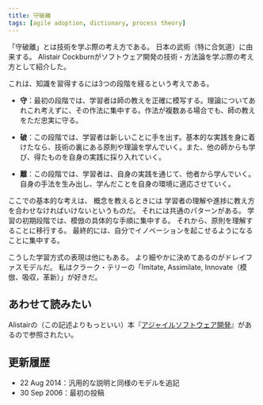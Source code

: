 ```yaml
---
title: 守破離
tags: [agile adoption, dictionary, process theory]
---
```




「守破離」とは技術を学ぶ際の考え方である。
日本の武術（特に合気道）に由来する。
Alistair Cockburnがソフトウェア開発の技術・方法論を学ぶ際の考え方として紹介した。



これは、知識を習得するには3つの段階を経るという考えである。



* **守**：最初の段階では、学習者は師の教えを正確に模写する。理論についてあれこれ考えずに、その作法に集中する。作法が複数ある場合でも、師の教えをただ忠実に守る。



* **破**：この段階では、学習者は新しいことに手を出す。基本的な実践を身に着けたなら、技術の裏にある原則や理論を学んでいく。また、他の師からも学び、得たものを自身の実践に採り入れていく。



* **離**：この段階では、学習者は、自身の実践を通じて、他者から学んでいく。自身の手法を生み出し、学んだことを自身の環境に適応させていく。

ここでの基本的な考えは、
概念を教えるときには
学習者の理解や進捗に教え方を合わせなければいけないというものだ。
それには共通のパターンがある。
学習の初期段階では、模倣の具体的な手順に集中する。
それから、原則を理解することに移行する。
最終的には、自分でイノベーションを起こせるようになることに集中する。


こうした学習方式の表現は他にもある。
より細やかに決めてあるのがドレイファスモデルだ。
私はクラーク・テリーの「Imitate, Assimilate, Innovate（模倣、吸収，革新）」が好きだ。

## あわせて読みたい

Alistairの（この記述よりもっといい）本『[アジャイルソフトウェア開発](http://www.amazon.co.jp/dp/4894715791)』があるので参照されたい。

## 更新履歴

* 22 Aug 2014：汎用的な説明と同様のモデルを追記
* 30 Sep 2006：最初の投稿




